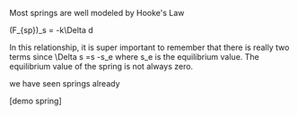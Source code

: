 Most springs are well modeled by Hooke's Law

<lrn-math inline> (F_{sp})_s = -k\Delta d </lrn-math>

<lrndesign-sidenote label="Instructor Note" icon="bookmark" bg-color="#c2e5f2">
In this relationship, it is super important to remember that there is really two terms since <lrn-math inline>\Delta s =s -s_e </lrn-math> where <lrn-math inline>s_e </lrn-math> is the equilibrium value. The equilibrium value of the spring is not always zero. 
</lrndesign-sidenote>

we have seen springs already 

[demo spring]

